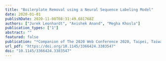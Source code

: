 ```yaml
---
title: "Boilerplate Removal using a Neural Sequence Labeling Model"
date: 2020-01-01
publishDate: 2020-11-08T08:31:49.681768Z
authors: ["Jurek Leonhardt", "Avishek Anand", "Megha Khosla"]
publication_types: ["1"]
abstract: ""
featured: false
publication: "*Companion of The 2020 Web Conference 2020, Taipei, Taiwan, April 20-24, 2020*"
url_pdf: "https://doi.org/10.1145/3366424.3383547"
doi: "10.1145/3366424.3383547"
---
```


